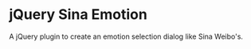 jQuery Sina Emotion
===================

A jQuery plugin to create an emotion selection dialog like Sina Weibo's.